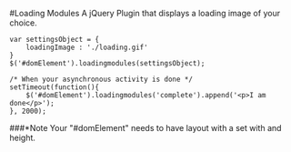 #Loading Modules
A jQuery Plugin that displays a loading image of your choice.


	var settingsObject = {
		loadingImage : './loading.gif'
	}
	$('#domElement').loadingmodules(settingsObject);

	/* When your asynchronous activity is done */
	setTimeout(function(){
		$('#domElement').loadingmodules('complete').append('<p>I am done</p>');
	}, 2000);
				

###*Note
Your "#domElement" needs to have layout with a set with and height.